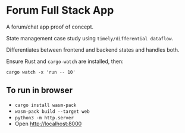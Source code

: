 # Forum Full Stack App

A forum/chat app proof of concept.

State management case study using `timely/differential dataflow`.

Differentiates between frontend and backend states and handles both.

Ensure Rust and `cargo-watch` are installed, then:

```
cargo watch -x 'run -- 10' 
```

## To run in browser

* `cargo install wasm-pack`
* `wasm-pack build --target web`
* `python3 -m http.server`
* Open [http://localhost:8000](http://localhost:8000)
